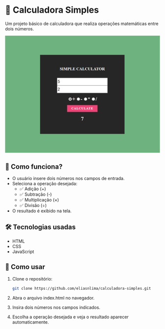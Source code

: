 # 🧮 Calculadora Simples

Um projeto básico de calculadora que realiza operações matemáticas entre dois números.

![alt text](image.png)

## 🚀 Como funciona?

- O usuário insere dois números nos campos de entrada.
- Seleciona a operação desejada:
  - ✅ Adição (+)
  - ✅ Subtração (-)
  - ✅ Multiplicação (×)
  - ✅ Divisão (÷)
- O resultado é exibido na tela.

## 🛠 Tecnologias usadas

- HTML
- CSS
- JavaScript

## 📂 Como usar

1. Clone o repositório:
   ```bash
   git clone https://github.com/eliasnlima/calculadora-simples.git

2. Abra o arquivo index.html no navegador.

3. Insira dois números nos campos indicados.

4. Escolha a operação desejada e veja o resultado aparecer automaticamente.
